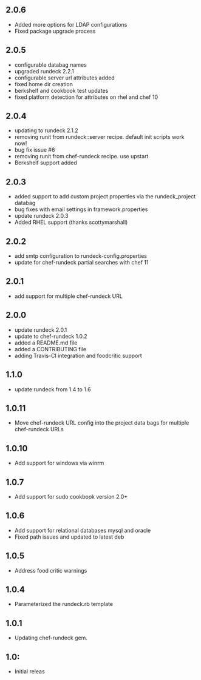 ## 2.0.6
* Added more options for LDAP configurations 
* Fixed package upgrade process

## 2.0.5 
* configurable databag names
* upgraded rundeck 2.2.1
* configurable server url attributes added
* fixed home dir creation
* berkshelf and cookbook test updates
* fixed platform detection for attributes on rhel and chef 10

## 2.0.4
* updating to rundeck 2.1.2
* removing runit from rundeck::server recipe.  default init scripts work now!
* bug fix issue #6
* removing runit from chef-rundeck recipe.  use upstart
* Berkshelf support added

## 2.0.3
* added support to add custom project properties via the rundeck_project databag
* bug fixes with email settings in framework.properties
* update rundeck 2.0.3
* Added RHEL support (thanks scottymarshall)

## 2.0.2
* add smtp configuration to rundeck-config.properties
* update for chef-rundeck partial searches with chef 11

## 2.0.1
* add support for multiple chef-rundeck URL

## 2.0.0
* update rundeck 2.0.1
* update to chef-rundeck 1.0.2
* added a README.md file
* added a CONTRIBUTING file
* adding Travis-CI integration and foodcritic support

## 1.1.0
* update rundeck from 1.4 to 1.6

## 1.0.11
* Move chef-rundeck URL config into the project data bags for multiple chef-rundeck URLs

## 1.0.10
* Add support for windows via winrm

## 1.0.7
* Add support for sudo cookbook version 2.0+

## 1.0.6
* Add support for relational databases mysql and oracle
* Fixed path issues and updated to latest deb

## 1.0.5
* Address food critic warnings

## 1.0.4
*  Parameterized the rundeck.rb template

## 1.0.1
*  Updating chef-rundeck gem.

## 1.0:

* Initial releas
